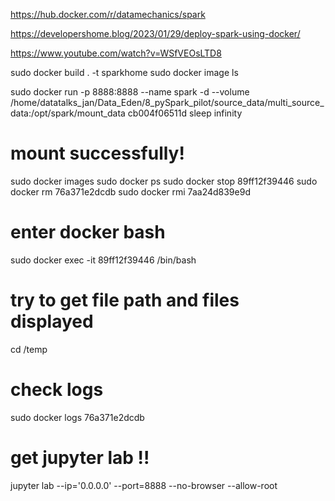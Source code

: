 https://hub.docker.com/r/datamechanics/spark

https://developershome.blog/2023/01/29/deploy-spark-using-docker/

https://www.youtube.com/watch?v=WSfVEOsLTD8


sudo docker build . -t sparkhome
sudo docker image ls

sudo docker run -p 8888:8888 --name spark -d --volume /home/datatalks_jan/Data_Eden/8_pySpark_pilot/source_data/multi_source_data:/opt/spark/mount_data cb004f06511d sleep infinity
# mount successfully!

sudo docker images
sudo docker ps
sudo docker stop 89ff12f39446
sudo docker rm 76a371e2dcdb
sudo docker rmi 7aa24d839e9d

# enter docker bash
sudo docker exec -it 89ff12f39446 /bin/bash
# try to get file path and files displayed
cd /temp

# check logs 
sudo docker logs 76a371e2dcdb
# get jupyter lab  !!
jupyter lab --ip='0.0.0.0' --port=8888 --no-browser --allow-root


